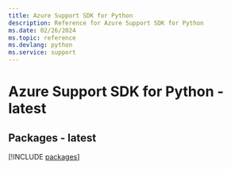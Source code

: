```yaml
---
title: Azure Support SDK for Python
description: Reference for Azure Support SDK for Python
ms.date: 02/26/2024
ms.topic: reference
ms.devlang: python
ms.service: support
---
```

# Azure Support SDK for Python - latest
## Packages - latest
[!INCLUDE [packages](support-index.md)]